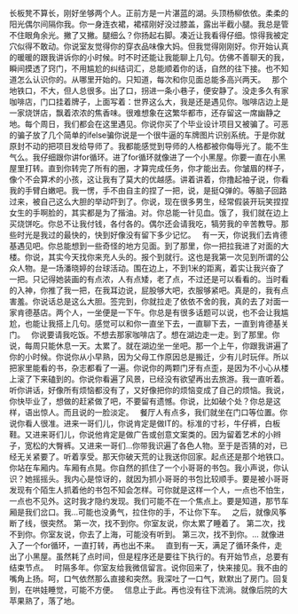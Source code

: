 长板凳不算长，刚好坐够两个人。正前方是一片湛蓝的湖。头顶杨柳依依。柔柔的阳光偶尔间隔你我。你一身连衣裙，裙䙓刚好没过膝盖，露出半截小腿。我总是管不住眼角余光。撇了又撇。腿细么？你扬起右脚。凑近让我看得仔细。惊得我被定穴似得不敢动。你说室友觉得你的穿衣品味像大妈。但我觉得刚刚好。你开始认真的暖暖的跟我讲诉你的小时候。时不时还能让我能聊上几句。仿佛不善聊天的我，瞬间摸透了窍门，不用尴尬的纠结词汇，总能顺着你的话，自然的往下接。也不知道怎么认识你的。从哪里开始的。只知道，每次和你见面总能多高兴两天。
&nbsp;
那个地铁口，不大，但人总很多。出了口，拐进一条小巷子，便安静了。没走多久有家咖啡店，门口挂着牌子，上面写着：世界这么大，我是还是遇见你。咖啡店边上是一家烧饼店，飘着浓浓的焦香味。很难想象在这繁华都市，还存留这一席幽静之地。每个周日，我们都会在这里遇见。你说你买了个毕业设计项目又被骗了。可恶的骗子放了几个简单的ifelse骗你说是一个很牛逼的车牌图片识别系统。于是你就原封不动的把项目发给导师了。我都能感觉到导师的人格都被你侮辱光了。能不生气么。我仔细跟你讲for循环。进了for循环就像进了一个小黑屋。你要一直在小黑屋里打转。直到你转完了所有的圈，才算完成任务，你才能出去。你皱眉的样子，像个不会算术的小孩，这让我有了莫大的优越感。讲着讲着，你撸起袖子说，你看我的手臂白嫩吧。我一愣，手不由自主的捏了一把，说，是挺Q弹的。等脑子回路过来，被自己这么大胆的举动吓到了。你说，现在很多男生，经常假装开玩笑捏捏女生的手啊脸的，其实都是为了揩油。对。你总能一针见血。饿了，我们就在边上买烧饼吃。你总不让我付钱，各付各的。偶尔还会请我吃，犒劳我的辛苦教导。那些时光是我过的最快的，快到好像没有留下多少记忆。
&nbsp;
有一天，你说我们去肯德基遇见吧。你总能想到一些奇怪的地方见面。到了那里，你一把拉我进了对面的大楼。你说，其实今天找你来充人头的。报个到就行。这也是我第一次见到所谓的公众人物。是一场潘晓婷的台球活动。围在边上，不到1米的距离，着实让我兴奋了一把。只记得她装画的有点浓，人有点矮，老了点，不过还是可以看看的。当时看的入神，你推了我一把，在我耳边说，屁股够大吧，衣服够紧吧。真是的，我有点害羞。你说话总是这么大胆。签完到，你就拉走了依依不舍的我，真的去了对面一家肯德基店。两个人，一坐便是一下午。你总是有很多话题可以说，也不会让我尴尬，也能让我搭上几句。感觉可以和你一直坐下去，一直聊下去，一直到肯德基关门。
&nbsp;
你说要请我吃饭。不想去那家咖啡店了。想在湖边走一走。到了那里。你说，每周只能休息一天。太累了。就在湖边坐一坐吧。那一个上午，你跟我讲遍了你的小时候。你说你从小早熟，因为父母工作原因总是搬迁，少有儿时玩伴。所以把家里能看的书，杂志都看了一遍。你说你的两颗门牙有点歪，是因为不小心从楼上滚了下来磕到的。你说你看遍了风景，已经没有欲望再出去旅游。我一直听着。听你讲话，好像所有烦恼都没有了，又好像把你的烦恼变成了自己的烦恼。我说，你快毕业了，想做的赶紧做了吧，不要留有遗憾。你说，比如破个处？你总是这样，语出惊人。而且说的一脸淡定。
&nbsp;
餐厅人有点多，我们就坐在门口等位置。你说你看人很准。进来一哥们儿，你说肯定是做IT的。标准的寸衫，牛仔裤，白板鞋。又进来哥们儿，你说他肯定是做广告或创意文案类的。因为留着艺术的小辫子，宽松的大臀裤。又进来一哥们...你带我识遍了各色人物。至于是否猜的对，已经无关紧要了。听着享受。那天你破天荒的让我送你回家。起点还是那个地铁口。你站在车厢内。车厢有点晃。你自然的抓住了一个小哥哥的书包。我小声说，你认识？她摇摇头。我内心是惊讶的，就因为抓小哥哥的书包比较顺手。要是被小哥哥发现有个陌生人抓着他的书包不知会怎样。可你就是这样一个人，一点也不怕生，一点也不见外。这时我才隐约发现。我们可能不在一个焦点上。要是知道，那节车厢是我们岔口。我...可能也没勇气，拉住你的手，不让你下车。
&nbsp;
之后，就像风筝断了线，很突然。
第一次，找不到你。你室友说，你太累了睡着了。
第二次，找不到你。你室友说，你去了上海，可能没有听到。
第三次，找不到你。...
就像进入了一个for循环，一直打转，再也出不来。
&nbsp;
直到有一天，满足了循环条件，走出了小黑屋。虽然耗了点时间，但是程序还是要往下执行的。有开始节点，总要有结束节点。
&nbsp;
时隔多年。你室友给我微信留言。说你回来了，快来接见。我不由的嘴角上扬。呵，口气依然那么直接和突然。我深吐了一口气，默默出了房门。回复到，在哄娃睡觉，可能不方便。
&nbsp;
信息止于此。再也没有往下流淌。就像后院的大苹果熟了，落了地。